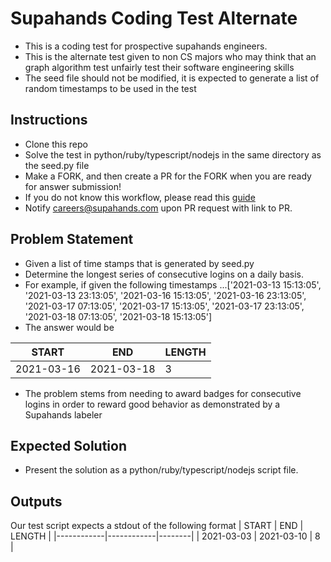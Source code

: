 # Supahands Coding Test Alternate
* This is a coding test for prospective supahands engineers. 
* This is the alternate test given to non CS majors who may think that an graph algorithm test unfairly test their software engineering skills
* The seed file should not be modified, it is expected to generate a list of random timestamps to be used in the test

## Instructions
* Clone this repo
* Solve the test in python/ruby/typescript/nodejs in the same directory as the seed.py file
* Make a FORK, and then create a PR for the FORK when you are ready for answer submission!
* If you do not know this workflow, please read this [guide](https://gist.github.com/Chaser324/ce0505fbed06b947d962)
* Notify  [careers@supahands.com](mailto:careers@supahands.com) upon PR request with link to PR.

## Problem Statement
* Given a list of time stamps that is generated by seed.py
* Determine the longest series of consecutive logins on a daily basis.
 * For example, if given the following timestamps ...['2021-03-13 15:13:05', '2021-03-13 23:13:05', '2021-03-16 15:13:05', '2021-03-16 23:13:05', '2021-03-17 07:13:05', '2021-03-17 15:13:05', '2021-03-17 23:13:05', '2021-03-18 07:13:05', '2021-03-18 15:13:05']
 * The answer would be

| START      | END        | LENGTH |
|------------|------------|--------|
| 2021-03-16 | 2021-03-18 |      3 |

* The problem stems from needing to award badges for consecutive logins in order to reward good behavior as demonstrated by a Supahands labeler

## Expected Solution
* Present the solution as a python/ruby/typescript/nodejs script file.

## Outputs
Our test script expects a stdout of the following format
| START      | END        | LENGTH |
|------------|------------|--------|
| 2021-03-03 | 2021-03-10 |      8 |